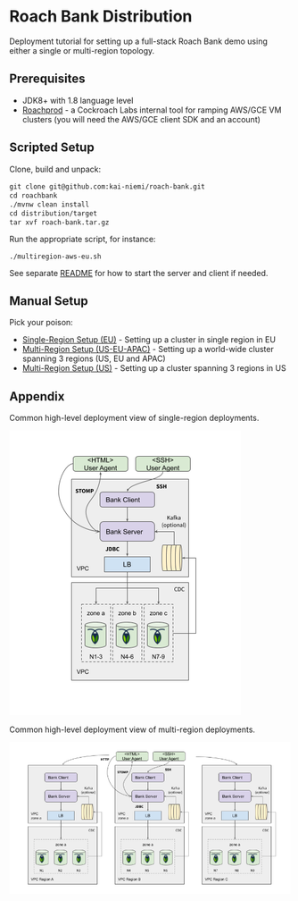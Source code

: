 # Roach Bank Distribution

Deployment tutorial for setting up a full-stack Roach Bank demo using either a single or multi-region topology.

## Prerequisites

- JDK8+ with 1.8 language level
- [Roachprod](https://github.com/cockroachdb/cockroach/tree/master/pkg/cmd/roachprod) - a Cockroach Labs internal
  tool for ramping AWS/GCE VM clusters (you will need the AWS/GCE client SDK and an account)
  
## Scripted Setup
 
Clone, build and unpack:

    git clone git@github.com:kai-niemi/roach-bank.git
    cd roachbank
    ./mvnw clean install
    cd distribution/target
    tar xvf roach-bank.tar.gz

Run the appropriate script, for instance:

    ./multiregion-aws-eu.sh

See separate [README](src/README.md) for how to start the server and client if needed.

## Manual Setup

Pick your poison:

- [Single-Region Setup (EU)](singleregion-aws.md) - Setting up a cluster in single region in EU
- [Multi-Region Setup (US-EU-APAC)](multiregion-aws-eu-us-ap.md) - Setting up a world-wide cluster spanning 3 regions (US, EU and APAC)   
- [Multi-Region Setup  (US)](multiregion-aws-us.md) - Setting up a cluster spanning 3 regions in US  

## Appendix

Common high-level deployment view of single-region deployments.

![](diagram_singleregion.png)

Common high-level deployment view of multi-region deployments.

![](diagram_multiregion.png)

